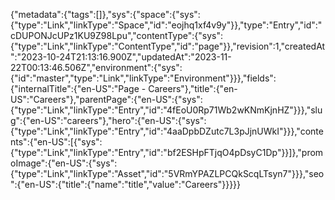 {"metadata":{"tags":[]},"sys":{"space":{"sys":{"type":"Link","linkType":"Space","id":"eojhq1xf4v9y"}},"type":"Entry","id":"cDUPONJcUPz1KU9Z98Lpu","contentType":{"sys":{"type":"Link","linkType":"ContentType","id":"page"}},"revision":1,"createdAt":"2023-10-24T21:13:16.900Z","updatedAt":"2023-11-22T00:13:46.506Z","environment":{"sys":{"id":"master","type":"Link","linkType":"Environment"}}},"fields":{"internalTitle":{"en-US":"Page - Careers"},"title":{"en-US":"Careers"},"parentPage":{"en-US":{"sys":{"type":"Link","linkType":"Entry","id":"4fEoU0Rp71Wb2wKNmKjnHZ"}}},"slug":{"en-US":"careers"},"hero":{"en-US":{"sys":{"type":"Link","linkType":"Entry","id":"4aaDpbDZutc7L3pJjnUWkI"}}},"contents":{"en-US":[{"sys":{"type":"Link","linkType":"Entry","id":"bf2ESHpFTjqO4pDsyC1Dp"}}]},"promoImage":{"en-US":{"sys":{"type":"Link","linkType":"Asset","id":"5VRmYPAZLPCQkScqLTsyn7"}}},"seo":{"en-US":{"title":{"name":"title","value":"Careers"}}}}}